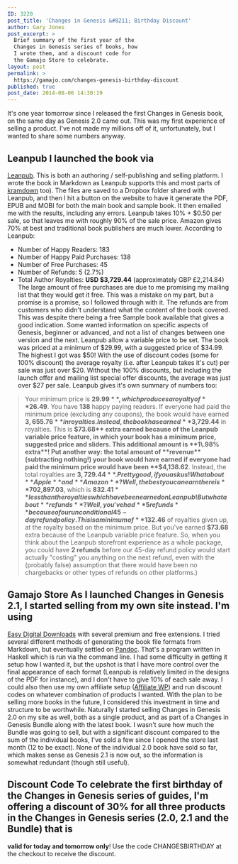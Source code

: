 ```yaml
---
ID: 3220
post_title: 'Changes in Genesis &#8211; Birthday Discount'
author: Gary Jones
post_excerpt: >
  Brief summary of the first year of the
  Changes in Genesis series of books, how
  I wrote them, and a discount code for
  the Gamajo Store to celebrate.
layout: post
permalink: >
  https://gamajo.com/changes-genesis-birthday-discount
published: true
post_date: 2014-08-06 14:30:19
---
```

It's one year tomorrow since I released the first Changes in Genesis book, on the same day as Genesis 2.0 came out. This was my first experience of selling a product. I've not made my millions off of it, unfortunately, but I wanted to share some numbers anyway. 
## Leanpub I launched the book via 

[Leanpub][1]. This is both an authoring / self-publishing and selling platform. I wrote the book in Markdown as Leanpub supports this and most parts of [kramdown][2] too). The files are saved to a Dropbox folder shared with Leanpub, and then I hit a button on the website to have it generate the PDF, EPUB and MOBI for both the main book and sample book. It then emailed me with the results, including any errors. Leanpub takes 10% + $0.50 per sale, so that leaves me with roughly 90% of the sale price. Amazon gives 70% at best and traditional book publishers are much lower. According to Leanpub: 
*   Number of Happy Readers: 183
*   Number of Happy Paid Purchases: 138
*   Number of Free Purchases: 45
*   Number of Refunds: 5 (2.7%)
*   Total Author Royalties: **USD $3,729.44** (approximately GBP £2,214.84) The large amount of free purchases are due to me promising my mailing list that they would get it free. This was a mistake on my part, but a promise is a promise, so I followed through with it. The refunds are from customers who didn't understand what the content of the book covered. This was despite there being a free Sample book available that gives a good indication. Some wanted information on specific aspects of Genesis, beginner or advanced, and not a list of changes between one version and the next. Leanpub allow a variable price to be set. The book was priced at a minimum of $29.99, with a suggested price of $34.99. The highest I got was $50! With the use of discount codes (some for 100% discount) the average royalty (i.e. after Leanpub takes it's cut) per sale was just over $20. Without the 100% discounts, but including the launch offer and mailing list special offer discounts, the average was just over $27 per sale. Leanpub gives it's own summary of numbers too: 

> Your minimum price is **$29.99**, which produces a royalty of **$26.49**. You have **138** happy paying readers. If everyone had paid the minimum price (excluding any coupons), the book would have earned **$3,655.76** in royalties. Instead, the book has earned **$3,729.44** in royalties. This is **$73.68** extra earned because of the Leanpub variable price feature, in which your book has a minimum price, suggested price and sliders. This additional amount is **1\.98% extra**! Put another way: the total amount of **revenue** (subtracting nothing!) your book would have earned if everyone had paid the minimum price would have been **$4,138.62**. Instead, the total royalties are **$3,729.44**. Pretty good, if you ask us! What about **Apple** and **Amazon**? Well, the best you can earn there is **70%* royalty, and they don't have variable pricing. So, if you had earned a 70% royalty on your minimum price, you would have earned **$2,897.03**, which is **$832.41** less than the royalties which have been earned on Leanpub! But what about **refunds**? Well, you've had **5 refunds** because of our unconditional 45-day refund policy. This is a minimum of **$132.46** of royalties given up, at the royalty based on the minimum price. But you've earned **$73.68** extra because of the Leanpub variable price feature. So, when you think about the Leanpub storefront experience as a whole package, you could have **2 refunds** before our 45-day refund policy would start actually "costing" you anything on the next refund, even with the (probably false) assumption that there would have been no chargebacks or other types of refunds on other platforms.) 
## Gamajo Store As I launched Changes in Genesis 2.1, I started selling from my own site instead. I'm using 

[Easy Digital Downloads][3] with several premium and free extensions. I tried several different methods of generating the book file formats from Markdown, but eventually settled on [Pandoc][4]. That's a program written in Haskell which is run via the command line. I had some difficulty in getting it setup how I wanted it, but the upshot is that I have more control over the final appearance of each format (Leanpub is relatively limited in the designs of the PDF for instance), and I don't have to give 10% of each sale away. I could also then use my own affiliate setup ([Affiliate WP][5]) and run discount codes on whatever combination of products I wanted. With the plan to be selling more books in the future, I considered this investment in time and structure to be worthwhile. Naturally I started selling Changes in Genesis 2.0 on my site as well, both as a single product, and as part of a Changes in Genesis Bundle along with the latest book. I wasn't sure how much the Bundle was going to sell, but with a significant discount compared to the sum of the individual books, I've sold a few since I opened the store last month (12 to be exact). None of the individual 2.0 book have sold so far, which makes sense as Genesis 2.1 is now out, so the information is somewhat redundant (though still useful). 
## Discount Code To celebrate the first birthday of the Changes in Genesis series of guides, I'm offering a discount of 30% for all three products in the Changes in Genesis series (2.0, 2.1 and the Bundle) that is 

**valid for today and tomorrow only**! Use the code CHANGESBIRTHDAY at the checkout to receive the discount.

 [1]: https://leanpub.com/
 [2]: https://kramdown.gettalong.org/
 [3]: https://easydigitaldownloads.com/
 [4]: https://pandoc.org/
 [5]: https://affiliatewp.com/?ref=171